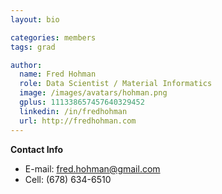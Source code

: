 ```yaml
---
layout: bio

categories: members
tags: grad

author:
  name: Fred Hohman
  role: Data Scientist / Material Informatics 
  image: /images/avatars/hohman.png
  gplus: 111338657457640329452 
  linkedin: /in/fredhohman
  url: http://fredhohman.com
---
```


**Contact Info**

* E-mail: fred.hohman@gmail.com
* Cell: (678) 634-6510
